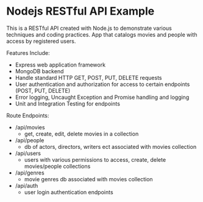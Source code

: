 # Nodejs RESTful API Example

This is a RESTful API created with Node.js to demonstrate various techniques and coding practices.
App that catalogs movies and people with access by registered users.

Features Include:
- Express web application framework
- MongoDB backend
- Handle standard HTTP GET, POST, PUT, DELETE requests
- User authentication and authorization for access to certain endpoints (POST, PUT, DELETE)
- Error logging, Uncaught Exception and Promise handling and logging
- Unit and Integration Testing for endpoints

Route Endpoints:
- /api/movies 
  - get, create, edit, delete movies in a collection
- /api/people 
  - db of actors, directors, writers ect associated with movies collection
- /api/users
  - users with various permissions to access, create, delete movies/people collections
- /api/genres
  - movie genres db associated with movies collection
- /api/auth
  - user login authentication endpoints

